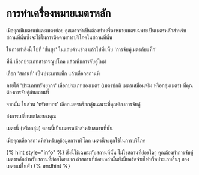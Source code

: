 # การทำเครื่องหมายเมตรหลัก

เมื่อคุณมีเมตรแม่และเมตรย่อย คุณอาจจำเป็นต้องทำเครื่องหมายเมตรเฉพาะเป็นเมตรหลักสำหรับสถานที่นั้นซึ่งจะใช้ในการติดตามการบริโภคในสถานที่นั้น

ในการทำสิ่งนี้ ไปที่ 'ขั้นสูง' ในแถบด้านข้าง แล้วไปที่แท็บ 'การจับคู่เมตรกับแท็ก'

ที่นี่ เลือกประเภทสาธารณูปโภค แล้วเพิ่มการจับคู่ใหม่

เลือก 'สถานที่' เป็นประเภทแท็ก แล้วเลือกสถานที่

ภายใต้ 'ประเภททรัพยากร' เลือกประเภทของเมตร (เมตรปกติ เมตรเสมือนจริง หรือกลุ่มเมตร) ที่คุณต้องการจับคู่กับสถานที่

จากนั้น ในส่วน 'ทรัพยากร' เลือกเมตรหรือกลุ่มเฉพาะที่คุณต้องการจับคู่

ส่งการเปลี่ยนแปลงของคุณ

เมตรนี้ (หรือกลุ่ม) ตอนนี้เป็นเมตรหลักสำหรับสถานที่นั้น

เมื่อคุณเลือกสถานที่สำหรับดูข้อมูลการบริโภค เมตรนี้จะถูกใช้ในการบริโภค



{% hint style="info" %}
สิ่งนี้ใช้เฉพาะกับสถานที่นั้น ไม่ใช่สถานที่ย่อยใดๆ คุณต้องทำการจับคู่เมตรหลักสำหรับสถานที่ย่อยโดยแยก ถ้าสถานที่ย่อยเหล่านั้นยังมีบอร์ดจ่ายไฟหรือประเภทอื่นๆ ของเมตรแม่ในตัว
{% endhint %}